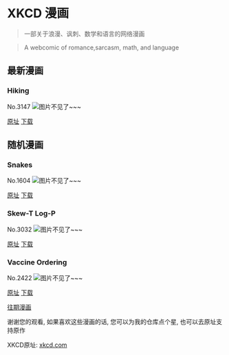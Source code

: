 # XKCD 漫画


> 一部关于浪漫、讽刺、数学和语言的网络漫画

> A webcomic of romance,sarcasm, math, and language


## 最新漫画
### Hiking
No.3147
![图片不见了~~~](https://imgs.xkcd.com/comics/hiking.png)

[原址](https://xkcd.com//3147) [下载](https://imgs.xkcd.com/comics/hiking.png)



## 随机漫画
### Snakes
No.1604
![图片不见了~~~](https://imgs.xkcd.com/comics/snakes.png)

[原址](https://xkcd.com//1604) [下载](https://imgs.xkcd.com/comics/snakes.png)



### Skew-T Log-P
No.3032
![图片不见了~~~](https://imgs.xkcd.com/comics/skew_t_log_p.png)

[原址](https://xkcd.com//3032) [下载](https://imgs.xkcd.com/comics/skew_t_log_p.png)



### Vaccine Ordering
No.2422
![图片不见了~~~](https://imgs.xkcd.com/comics/vaccine_ordering.png)

[原址](https://xkcd.com//2422) [下载](https://imgs.xkcd.com/comics/vaccine_ordering.png)



[往期漫画](image/)

谢谢您的观看, 如果喜欢这些漫画的话, 
您可以为我的仓库点个星, 也可以去原址支持原作

XKCD原址: [xkcd.com](https://xkcd.com)

